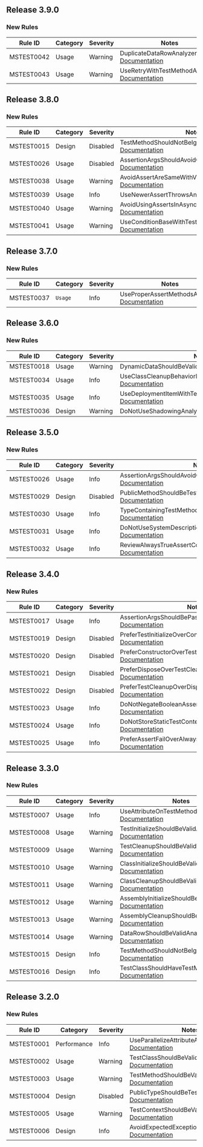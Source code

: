 ﻿## Release 3.9.0

### New Rules

Rule ID | Category | Severity | Notes
--------|----------|----------|-------
MSTEST0042 | Usage | Warning | DuplicateDataRowAnalyzer, [Documentation](https://learn.microsoft.com/dotnet/core/testing/mstest-analyzers/mstest0042)
MSTEST0043 | Usage | Warning | UseRetryWithTestMethodAnalyzer, [Documentation](https://learn.microsoft.com/dotnet/core/testing/mstest-analyzers/mstest0043)

## Release 3.8.0

### New Rules

Rule ID | Category | Severity | Notes
--------|----------|----------|-------
MSTEST0015 | Design | Disabled | TestMethodShouldNotBeIgnoredAnalyzer, [Documentation](https://learn.microsoft.com/dotnet/core/testing/mstest-analyzers/mstest0015)
MSTEST0026 | Usage | Disabled | AssertionArgsShouldAvoidConditionalAccessRuleId, [Documentation](https://learn.microsoft.com/dotnet/core/testing/mstest-analyzers/mstest0026)
MSTEST0038 | Usage | Warning | AvoidAssertAreSameWithValueTypesAnalyzer, [Documentation](https://learn.microsoft.com/dotnet/core/testing/mstest-analyzers/mstest0038)
MSTEST0039 | Usage | Info | UseNewerAssertThrowsAnalyzer, [Documentation](https://learn.microsoft.com/dotnet/core/testing/mstest-analyzers/mstest0039)
MSTEST0040 | Usage | Warning | AvoidUsingAssertsInAsyncVoidContextAnalyzer, [Documentation](https://learn.microsoft.com/dotnet/core/testing/mstest-analyzers/mstest0040)
MSTEST0041 | Usage | Warning | UseConditionBaseWithTestClassAnalyzer, [Documentation](https://learn.microsoft.com/dotnet/core/testing/mstest-analyzers/mstest0041)

## Release 3.7.0

### New Rules

Rule ID | Category | Severity | Notes
--------|----------|----------|-------
MSTEST0037 | `Usage` | Info | UseProperAssertMethodsAnalyzer, [Documentation](https://learn.microsoft.com/dotnet/core/testing/mstest-analyzers/mstest0037)

## Release 3.6.0

### New Rules

Rule ID | Category | Severity | Notes
--------|----------|----------|-------
MSTEST0018 | Usage | Warning | DynamicDataShouldBeValidAnalyzer, [Documentation](https://learn.microsoft.com/dotnet/core/testing/mstest-analyzers/mstest0018)
MSTEST0034 | Usage | Info | UseClassCleanupBehaviorEndOfClassAnalyzer, [Documentation](https://learn.microsoft.com/dotnet/core/testing/mstest-analyzers/mstest0034)
MSTEST0035 | Usage | Info | UseDeploymentItemWithTestMethodOrTestClassAnalyzer, [Documentation](https://learn.microsoft.com/dotnet/core/testing/mstest-analyzers/mstest0035)
MSTEST0036 | Design | Warning | DoNotUseShadowingAnalyzer, [Documentation](https://learn.microsoft.com/dotnet/core/testing/mstest-analyzers/mstest0036)

## Release 3.5.0

### New Rules

Rule ID | Category | Severity | Notes
--------|----------|----------|-------
MSTEST0026 | Usage | Info | AssertionArgsShouldAvoidConditionalAccessRuleId, [Documentation](https://learn.microsoft.com/dotnet/core/testing/mstest-analyzers/mstest0026)
MSTEST0029 | Design | Disabled | PublicMethodShouldBeTestMethodAnalyzer, [Documentation](https://learn.microsoft.com/dotnet/core/testing/mstest-analyzers/mstest0029)
MSTEST0030 | Usage | Info | TypeContainingTestMethodShouldBeATestClassAnalyzer, [Documentation](https://learn.microsoft.com/dotnet/core/testing/mstest-analyzers/mstest0030)
MSTEST0031 | Usage | Info | DoNotUseSystemDescriptionAttributeAnalyzer, [Documentation](https://learn.microsoft.com/dotnet/core/testing/mstest-analyzers/mstest0031)
MSTEST0032 | Usage | Info | ReviewAlwaysTrueAssertConditionAnalyzer, [Documentation](https://learn.microsoft.com/dotnet/core/testing/mstest-analyzers/mstest0032)

## Release 3.4.0

### New Rules

Rule ID | Category | Severity | Notes
--------|----------|----------|-------
MSTEST0017 | Usage | Info | AssertionArgsShouldBePassedInCorrectOrder, [Documentation](https://learn.microsoft.com/dotnet/core/testing/mstest-analyzers/mstest0017)
MSTEST0019 | Design | Disabled | PreferTestInitializeOverConstructorAnalyzer, [Documentation](https://learn.microsoft.com/dotnet/core/testing/mstest-analyzers/mstest0019)
MSTEST0020 | Design | Disabled | PreferConstructorOverTestInitializeAnalyzer, [Documentation](https://learn.microsoft.com/dotnet/core/testing/mstest-analyzers/mstest0020)
MSTEST0021 | Design | Disabled | PreferDisposeOverTestCleanupAnalyzer, [Documentation](https://learn.microsoft.com/dotnet/core/testing/mstest-analyzers/mstest0021)
MSTEST0022 | Design | Disabled | PreferTestCleanupOverDisposeAnalyzer, [Documentation](https://learn.microsoft.com/dotnet/core/testing/mstest-analyzers/mstest0022)
MSTEST0023 | Usage | Info | DoNotNegateBooleanAssertionAnalyzer, [Documentation](https://learn.microsoft.com/dotnet/core/testing/mstest-analyzers/mstest0023)
MSTEST0024 | Usage | Info | DoNotStoreStaticTestContextAnalyzer, [Documentation](https://learn.microsoft.com/dotnet/core/testing/mstest-analyzers/mstest0024)
MSTEST0025 | Usage | Info | PreferAssertFailOverAlwaysFalseConditionsAnalyzer, [Documentation](https://learn.microsoft.com/dotnet/core/testing/mstest-analyzers/mstest0025)

## Release 3.3.0

### New Rules

Rule ID | Category | Severity | Notes
--------|----------|----------|-------
MSTEST0007 | Usage | Info | UseAttributeOnTestMethodAnalyzer, [Documentation](https://learn.microsoft.com/dotnet/core/testing/mstest-analyzers/mstest0007)
MSTEST0008 | Usage | Warning | TestInitializeShouldBeValidAnalyzer, [Documentation](https://learn.microsoft.com/dotnet/core/testing/mstest-analyzers/mstest0008)
MSTEST0009 | Usage | Warning | TestCleanupShouldBeValidAnalyzer, [Documentation](https://learn.microsoft.com/dotnet/core/testing/mstest-analyzers/mstest0009)
MSTEST0010 | Usage | Warning | ClassInitializeShouldBeValidAnalyzer, [Documentation](https://learn.microsoft.com/dotnet/core/testing/mstest-analyzers/mstest0010)
MSTEST0011 | Usage | Warning | ClassCleanupShouldBeValidAnalyzer, [Documentation](https://learn.microsoft.com/dotnet/core/testing/mstest-analyzers/mstest0011)
MSTEST0012 | Usage | Warning | AssemblyInitializeShouldBeValidAnalyzer, [Documentation](https://learn.microsoft.com/dotnet/core/testing/mstest-analyzers/mstest0012)
MSTEST0013 | Usage | Warning | AssemblyCleanupShouldBeValidAnalyzer, [Documentation](https://learn.microsoft.com/dotnet/core/testing/mstest-analyzers/mstest0013)
MSTEST0014 | Usage | Warning | DataRowShouldBeValidAnalyzer, [Documentation](https://learn.microsoft.com/dotnet/core/testing/mstest-analyzers/mstest0014)
MSTEST0015 | Design | Info | TestMethodShouldNotBeIgnoredAnalyzer, [Documentation](https://learn.microsoft.com/dotnet/core/testing/mstest-analyzers/mstest0015)
MSTEST0016 | Design | Info | TestClassShouldHaveTestMethodAnalyzer, [Documentation](https://learn.microsoft.com/dotnet/core/testing/mstest-analyzers/mstest0016)

## Release 3.2.0

### New Rules

Rule ID | Category | Severity | Notes
--------|----------|----------|-------
MSTEST0001 | Performance | Info | UseParallelizeAttributeAnalyzer, [Documentation](https://learn.microsoft.com/dotnet/core/testing/mstest-analyzers/mstest0001)
MSTEST0002 | Usage | Warning | TestClassShouldBeValidAnalyzer, [Documentation](https://learn.microsoft.com/dotnet/core/testing/mstest-analyzers/mstest0002)
MSTEST0003 | Usage | Warning | TestMethodShouldBeValidAnalyzer, [Documentation](https://learn.microsoft.com/dotnet/core/testing/mstest-analyzers/mstest0003)
MSTEST0004 | Design | Disabled | PublicTypeShouldBeTestClassAnalyzer, [Documentation](https://learn.microsoft.com/dotnet/core/testing/mstest-analyzers/mstest0004)
MSTEST0005 | Usage | Warning | TestContextShouldBeValidAnalyzer, [Documentation](https://learn.microsoft.com/dotnet/core/testing/mstest-analyzers/mstest0005)
MSTEST0006 | Design | Info | AvoidExpectedExceptionAttributeAnalyzer, [Documentation](https://learn.microsoft.com/dotnet/core/testing/mstest-analyzers/mstest0006)
